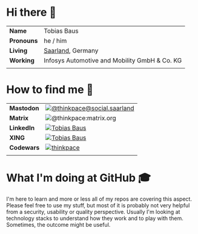 # Hi there 👋

|  |  |
|---|---|
| **Name** | Tobias Baus |
| **Pronouns** | he / him |
| **Living** | [Saarland](https://en.wikipedia.org/wiki/Saarland), Germany |
| **Working** | Infosys Automotive and Mobility GmbH & Co. KG |
|  |  |

# How to find me 💬

|  |  |
|---|---|
| **Mastodon** | [![@thinkpace@social.saarland](https://img.shields.io/badge/@thinkpace@social.saarland-9cf?style=for-the-badge&logo=mastodon)](https://social.saarland/@thinkpace) |
| **Matrix** | ![@thinkpace:matrix.org](https://img.shields.io/badge/@thinkpace:matrix.org-9cf?style=for-the-badge&logo=matrix) |
| **LinkedIn** | [![Tobias Baus](https://img.shields.io/badge/Tobias_Baus-9cf?style=for-the-badge&logo=linkedin&logoColor=blue)](https://www.linkedin.com/in/tobiasbaus/) |
| **XING** | [![Tobias Baus](https://img.shields.io/badge/Tobias_Baus-9cf?style=for-the-badge&logo=xing&logoColor=026466)](https://www.xing.com/profile/Tobias_Baus) |
| **Codewars** | [![thinkpace](https://img.shields.io/badge/thinkpace-9cf?style=for-the-badge&logo=codewars)](https://www.codewars.com/users/thinkpace) |
|  |  |

# What I'm doing at GitHub 🎓

I'm here to learn and more or less all of my repos are covering this aspect. Please feel free to use my stuff, but most of it is probably not very helpful from a security, usability or quality perspective. Usually I'm looking at technology stacks to understand how they work and to play with them. Sometimes, the outcome might be useful.
